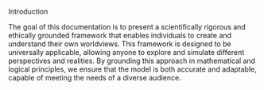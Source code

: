 Introduction

The goal of this documentation is to present a scientifically rigorous and ethically grounded framework that enables individuals to create and understand their own worldviews. This framework is designed to be universally applicable, allowing anyone to explore and simulate different perspectives and realities. By grounding this approach in mathematical and logical principles, we ensure that the model is both accurate and adaptable, capable of meeting the needs of a diverse audience.